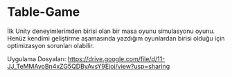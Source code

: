 # Table-Game
İlk Unity deneyimlerimden birisi olan bir masa oyunu simulasyonu oyunu. Henüz kendimi geliştirme aşamasında yazdığım oyunlardan birisi olduğu için optimizasyon sorunları olabilir.

Uygulama Dosyaları:
https://drive.google.com/file/d/11-JJ_TeMMAyoBn4xZG5QDByAvsY9Ejoj/view?usp=sharing
